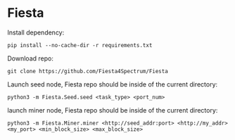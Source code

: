 # Fiesta

Install dependency:
```
pip install --no-cache-dir -r requirements.txt
```

Download repo:
```
git clone https://github.com/Fiesta4Spectrum/Fiesta
```

Launch seed node, Fiesta repo should be inside of the current directory:
```
python3 -m Fiesta.Seed.seed <task_type> <port_num>
```

launch miner node, Fiesta repo should be inside of the current directory:
```
python3 -m Fiesta.Miner.miner <http://seed_addr:port> <http://my_addr> <my_port> <min_block_size> <max_block_size>
```
